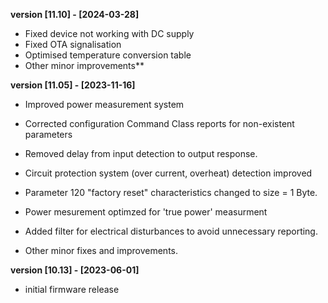 **version [11.10] - [2024-03-28]**
- Fixed device not working with DC supply
- Fixed OTA signalisation
- Optimised temperature conversion table
- Other minor improvements**

**version [11.05] - [2023-11-16]**
- Improved power measurement system
- Corrected configuration Command Class reports for non-existent parameters
- Removed delay from input detection to output response.
- Circuit protection system (over current, overheat) detection improved 
- Parameter 120 "factory reset" characteristics changed to size = 1 Byte.
- Power mesurement optimzed for 'true power' measurment
- Added filter for electrical disturbances to avoid unnecessary reporting.

- Other minor fixes and improvements.

**version [10.13] - [2023-06-01]**
- initial firmware release